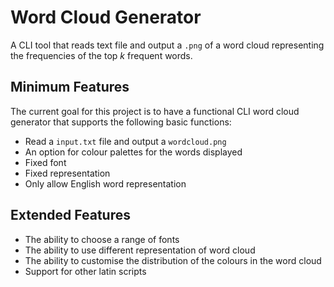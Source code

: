 # Word Cloud Generator 
A CLI tool that reads text file and output a `.png` of a word cloud representing the frequencies of the top $k$ frequent words.

## Minimum Features
The current goal for this project is to have a functional CLI word cloud generator that supports the following basic functions:
- Read a `input.txt` file and output a `wordcloud.png`
- An option for colour palettes for the words displayed
- Fixed font 
- Fixed representation
- Only allow English word representation

## Extended Features
- The ability to choose a range of fonts
- The ability to use different representation of word cloud
- The ability to customise the distribution of the colours in the word cloud
- Support for other latin scripts
